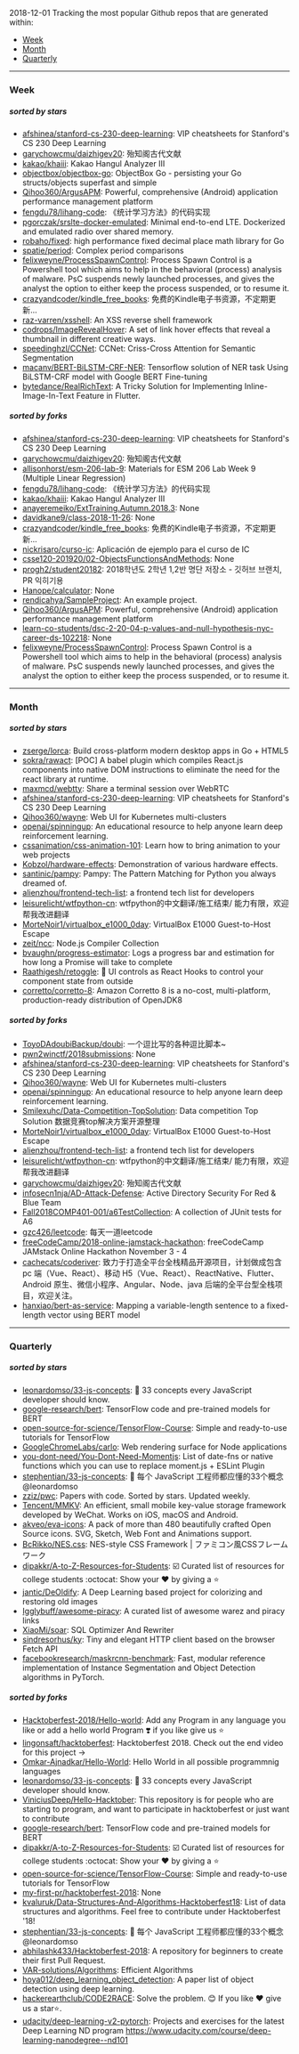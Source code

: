 2018-12-01
Tracking the most popular Github repos that are generated within: 
* [Week](https://github.com/polebug/github_trending_spider/blob/master/2018-12-01.md#week)
* [Month](https://github.com/polebug/github_trending_spider/blob/master/2018-12-01.md#month)
* [Quarterly](https://github.com/polebug/github_trending_spider/blob/master/2018-12-01.md#quarterly)
--- 
### Week 
##### sorted by stars 
* [afshinea/stanford-cs-230-deep-learning](https://github.com/afshinea/stanford-cs-230-deep-learning): VIP cheatsheets for Stanford's CS 230 Deep Learning
* [garychowcmu/daizhigev20](https://github.com/garychowcmu/daizhigev20): 殆知阁古代文献
* [kakao/khaiii](https://github.com/kakao/khaiii): Kakao Hangul Analyzer III
* [objectbox/objectbox-go](https://github.com/objectbox/objectbox-go): ObjectBox Go - persisting your Go structs/objects superfast and simple
* [Qihoo360/ArgusAPM](https://github.com/Qihoo360/ArgusAPM): Powerful, comprehensive (Android) application performance management platform
* [fengdu78/lihang-code](https://github.com/fengdu78/lihang-code): 《统计学习方法》的代码实现
* [pgorczak/srslte-docker-emulated](https://github.com/pgorczak/srslte-docker-emulated): Minimal end-to-end LTE. Dockerized and emulated radio over shared memory.
* [robaho/fixed](https://github.com/robaho/fixed): high performance fixed decimal place math library for Go
* [spatie/period](https://github.com/spatie/period): Complex period comparisons
* [felixweyne/ProcessSpawnControl](https://github.com/felixweyne/ProcessSpawnControl): Process Spawn Control is a Powershell tool which aims to help in the behavioral (process) analysis of malware. PsC suspends newly launched processes, and gives the analyst the option to either keep the process suspended, or to resume it.
* [crazyandcoder/kindle_free_books](https://github.com/crazyandcoder/kindle_free_books): 免费的Kindle电子书资源，不定期更新...
* [raz-varren/xsshell](https://github.com/raz-varren/xsshell): An XSS reverse shell framework
* [codrops/ImageRevealHover](https://github.com/codrops/ImageRevealHover): A set of link hover effects that reveal a thumbnail in different creative ways. 
* [speedinghzl/CCNet](https://github.com/speedinghzl/CCNet): CCNet: Criss-Cross Attention for Semantic Segmentation
* [macanv/BERT-BiLSTM-CRF-NER](https://github.com/macanv/BERT-BiLSTM-CRF-NER): Tensorflow solution of NER task Using BiLSTM-CRF model with Google BERT Fine-tuning
* [bytedance/RealRichText](https://github.com/bytedance/RealRichText):  A Tricky Solution for Implementing Inline-Image-In-Text Feature in Flutter.
##### sorted by forks 
* [afshinea/stanford-cs-230-deep-learning](https://github.com/afshinea/stanford-cs-230-deep-learning): VIP cheatsheets for Stanford's CS 230 Deep Learning
* [garychowcmu/daizhigev20](https://github.com/garychowcmu/daizhigev20): 殆知阁古代文献
* [allisonhorst/esm-206-lab-9](https://github.com/allisonhorst/esm-206-lab-9): Materials for ESM 206 Lab Week 9 (Multiple Linear Regression)
* [fengdu78/lihang-code](https://github.com/fengdu78/lihang-code): 《统计学习方法》的代码实现
* [kakao/khaiii](https://github.com/kakao/khaiii): Kakao Hangul Analyzer III
* [anayeremeiko/ExtTraining.Autumn.2018.3](https://github.com/anayeremeiko/ExtTraining.Autumn.2018.3): None
* [davidkane9/class-2018-11-26](https://github.com/davidkane9/class-2018-11-26): None
* [crazyandcoder/kindle_free_books](https://github.com/crazyandcoder/kindle_free_books): 免费的Kindle电子书资源，不定期更新...
* [nickrisaro/curso-ic](https://github.com/nickrisaro/curso-ic): Aplicación de ejemplo para el curso de IC
* [csse120-201920/02-ObjectsFunctionsAndMethods](https://github.com/csse120-201920/02-ObjectsFunctionsAndMethods): None
* [progh2/student20182](https://github.com/progh2/student20182): 2018학년도 2학년 1,2반 명단 저장소 - 깃허브 브랜치, PR 익히기용
* [Hanope/calculator](https://github.com/Hanope/calculator): None
* [rendicahya/SampleProject](https://github.com/rendicahya/SampleProject): An example project.
* [Qihoo360/ArgusAPM](https://github.com/Qihoo360/ArgusAPM): Powerful, comprehensive (Android) application performance management platform
* [learn-co-students/dsc-2-20-04-p-values-and-null-hypothesis-nyc-career-ds-102218](https://github.com/learn-co-students/dsc-2-20-04-p-values-and-null-hypothesis-nyc-career-ds-102218): None
* [felixweyne/ProcessSpawnControl](https://github.com/felixweyne/ProcessSpawnControl): Process Spawn Control is a Powershell tool which aims to help in the behavioral (process) analysis of malware. PsC suspends newly launched processes, and gives the analyst the option to either keep the process suspended, or to resume it.
--- 
### Month 
##### sorted by stars 
* [zserge/lorca](https://github.com/zserge/lorca): Build cross-platform modern desktop apps in Go + HTML5
* [sokra/rawact](https://github.com/sokra/rawact): [POC] A babel plugin which compiles React.js components into native DOM instructions to eliminate the need for the react library at runtime.
* [maxmcd/webtty](https://github.com/maxmcd/webtty): Share a terminal session over WebRTC
* [afshinea/stanford-cs-230-deep-learning](https://github.com/afshinea/stanford-cs-230-deep-learning): VIP cheatsheets for Stanford's CS 230 Deep Learning
* [Qihoo360/wayne](https://github.com/Qihoo360/wayne): Web UI for Kubernetes multi-clusters
* [openai/spinningup](https://github.com/openai/spinningup): An educational resource to help anyone learn deep reinforcement learning.
* [cssanimation/css-animation-101](https://github.com/cssanimation/css-animation-101): Learn how to bring animation to your web projects
* [Kobzol/hardware-effects](https://github.com/Kobzol/hardware-effects): Demonstration of various hardware effects.
* [santinic/pampy](https://github.com/santinic/pampy): Pampy: The Pattern Matching for Python you always dreamed of.
* [alienzhou/frontend-tech-list](https://github.com/alienzhou/frontend-tech-list): a frontend tech list for developers
* [leisurelicht/wtfpython-cn](https://github.com/leisurelicht/wtfpython-cn): wtfpython的中文翻译/施工结束/ 能力有限，欢迎帮我改进翻译
* [MorteNoir1/virtualbox_e1000_0day](https://github.com/MorteNoir1/virtualbox_e1000_0day): VirtualBox E1000 Guest-to-Host Escape
* [zeit/ncc](https://github.com/zeit/ncc): Node.js Compiler Collection
* [bvaughn/progress-estimator](https://github.com/bvaughn/progress-estimator): Logs a progress bar and estimation for how long a Promise will take to complete
* [Raathigesh/retoggle](https://github.com/Raathigesh/retoggle): 🎨 UI controls as React Hooks to control your component state from outside
* [corretto/corretto-8](https://github.com/corretto/corretto-8): Amazon Corretto 8 is a no-cost, multi-platform, production-ready distribution of OpenJDK8
##### sorted by forks 
* [ToyoDAdoubiBackup/doubi](https://github.com/ToyoDAdoubiBackup/doubi): 一个逗比写的各种逗比脚本~
* [pwn2winctf/2018submissions](https://github.com/pwn2winctf/2018submissions): None
* [afshinea/stanford-cs-230-deep-learning](https://github.com/afshinea/stanford-cs-230-deep-learning): VIP cheatsheets for Stanford's CS 230 Deep Learning
* [Qihoo360/wayne](https://github.com/Qihoo360/wayne): Web UI for Kubernetes multi-clusters
* [openai/spinningup](https://github.com/openai/spinningup): An educational resource to help anyone learn deep reinforcement learning.
* [Smilexuhc/Data-Competition-TopSolution](https://github.com/Smilexuhc/Data-Competition-TopSolution): Data competition Top Solution 数据竞赛top解决方案开源整理
* [MorteNoir1/virtualbox_e1000_0day](https://github.com/MorteNoir1/virtualbox_e1000_0day): VirtualBox E1000 Guest-to-Host Escape
* [alienzhou/frontend-tech-list](https://github.com/alienzhou/frontend-tech-list): a frontend tech list for developers
* [leisurelicht/wtfpython-cn](https://github.com/leisurelicht/wtfpython-cn): wtfpython的中文翻译/施工结束/ 能力有限，欢迎帮我改进翻译
* [garychowcmu/daizhigev20](https://github.com/garychowcmu/daizhigev20): 殆知阁古代文献
* [infosecn1nja/AD-Attack-Defense](https://github.com/infosecn1nja/AD-Attack-Defense): Active Directory Security For Red & Blue Team
* [Fall2018COMP401-001/a6TestCollection](https://github.com/Fall2018COMP401-001/a6TestCollection): A collection of JUnit tests for A6
* [gzc426/leetcode](https://github.com/gzc426/leetcode): 每天一道leetcode
* [freeCodeCamp/2018-online-jamstack-hackathon](https://github.com/freeCodeCamp/2018-online-jamstack-hackathon): freeCodeCamp JAMstack Online Hackathon November 3 - 4
* [cachecats/coderiver](https://github.com/cachecats/coderiver):  致力于打造全平台全栈精品开源项目，计划做成包含  pc 端（Vue、React）、移动 H5（Vue、React）、ReactNative、Flutter、Android 原生、微信小程序、Angular、Node、java 后端的全平台型全栈项目，欢迎关注。
* [hanxiao/bert-as-service](https://github.com/hanxiao/bert-as-service): Mapping a variable-length sentence to a fixed-length vector using BERT model
--- 
### Quarterly 
##### sorted by stars 
* [leonardomso/33-js-concepts](https://github.com/leonardomso/33-js-concepts): 📜 33 concepts every JavaScript developer should know.
* [google-research/bert](https://github.com/google-research/bert): TensorFlow code and pre-trained models for BERT
* [open-source-for-science/TensorFlow-Course](https://github.com/open-source-for-science/TensorFlow-Course): Simple and ready-to-use tutorials for TensorFlow 
* [GoogleChromeLabs/carlo](https://github.com/GoogleChromeLabs/carlo): Web rendering surface for Node applications
* [you-dont-need/You-Dont-Need-Momentjs](https://github.com/you-dont-need/You-Dont-Need-Momentjs): List of date-fns or native functions which you can use to replace moment.js + ESLint Plugin 
* [stephentian/33-js-concepts](https://github.com/stephentian/33-js-concepts): :scroll: 每个 JavaScript 工程师都应懂的33个概念 @leonardomso
* [zziz/pwc](https://github.com/zziz/pwc): Papers with code. Sorted by stars. Updated weekly. 
* [Tencent/MMKV](https://github.com/Tencent/MMKV): An efficient, small mobile key-value storage framework developed by WeChat. Works on iOS, macOS and Android.
* [akveo/eva-icons](https://github.com/akveo/eva-icons): A pack of more than 480 beautifully crafted Open Source icons. SVG, Sketch, Web Font and Animations support.
* [BcRikko/NES.css](https://github.com/BcRikko/NES.css): NES-style CSS Framework | ファミコン風CSSフレームワーク
* [dipakkr/A-to-Z-Resources-for-Students](https://github.com/dipakkr/A-to-Z-Resources-for-Students): :ballot_box_with_check: Curated list of resources for college students :octocat: Show your :heart: by giving a :star:
* [jantic/DeOldify](https://github.com/jantic/DeOldify): A Deep Learning based project for colorizing and restoring old images
* [Igglybuff/awesome-piracy](https://github.com/Igglybuff/awesome-piracy): A curated list of awesome warez and piracy links
* [XiaoMi/soar](https://github.com/XiaoMi/soar): SQL Optimizer And Rewriter
* [sindresorhus/ky](https://github.com/sindresorhus/ky): Tiny and elegant HTTP client based on the browser Fetch API
* [facebookresearch/maskrcnn-benchmark](https://github.com/facebookresearch/maskrcnn-benchmark): Fast, modular reference implementation of Instance Segmentation and Object Detection algorithms in PyTorch.
##### sorted by forks 
* [Hacktoberfest-2018/Hello-world](https://github.com/Hacktoberfest-2018/Hello-world): Add any  Program in any language you like or add a hello world Program ❣️ if you like give us :star:
* [lingonsaft/hacktoberfest](https://github.com/lingonsaft/hacktoberfest): Hacktoberfest 2018. Check out the end video for this project ->
* [Omkar-Ajnadkar/Hello-World](https://github.com/Omkar-Ajnadkar/Hello-World): Hello World in all possible programmnig languages
* [leonardomso/33-js-concepts](https://github.com/leonardomso/33-js-concepts): 📜 33 concepts every JavaScript developer should know.
* [ViniciusDeep/Hello-Hacktober](https://github.com/ViniciusDeep/Hello-Hacktober):  This repository is for people who are starting to program, and want to participate in hacktoberfest  or just want to contribute
* [google-research/bert](https://github.com/google-research/bert): TensorFlow code and pre-trained models for BERT
* [dipakkr/A-to-Z-Resources-for-Students](https://github.com/dipakkr/A-to-Z-Resources-for-Students): :ballot_box_with_check: Curated list of resources for college students :octocat: Show your :heart: by giving a :star:
* [open-source-for-science/TensorFlow-Course](https://github.com/open-source-for-science/TensorFlow-Course): Simple and ready-to-use tutorials for TensorFlow 
* [my-first-pr/hacktoberfest-2018](https://github.com/my-first-pr/hacktoberfest-2018): None
* [kvaluruk/Data-Structures-And-Algorithms-Hacktoberfest18](https://github.com/kvaluruk/Data-Structures-And-Algorithms-Hacktoberfest18): List of data structures and algorithms. Feel free to contribute under Hacktoberfest '18!
* [stephentian/33-js-concepts](https://github.com/stephentian/33-js-concepts): :scroll: 每个 JavaScript 工程师都应懂的33个概念 @leonardomso
* [abhilashk433/Hacktoberfest-2018](https://github.com/abhilashk433/Hacktoberfest-2018): A repository for beginners to create their first Pull Request. 
* [VAR-solutions/Algorithms](https://github.com/VAR-solutions/Algorithms): Efficient Algorithms
* [hoya012/deep_learning_object_detection](https://github.com/hoya012/deep_learning_object_detection): A paper list of object detection using deep learning.
* [hackerearthclub/CODE2RACE](https://github.com/hackerearthclub/CODE2RACE):  Solve the problem. 😊 If you like ❤ give us a star⭐.
* [udacity/deep-learning-v2-pytorch](https://github.com/udacity/deep-learning-v2-pytorch): Projects and exercises for the latest Deep Learning ND program https://www.udacity.com/course/deep-learning-nanodegree--nd101
